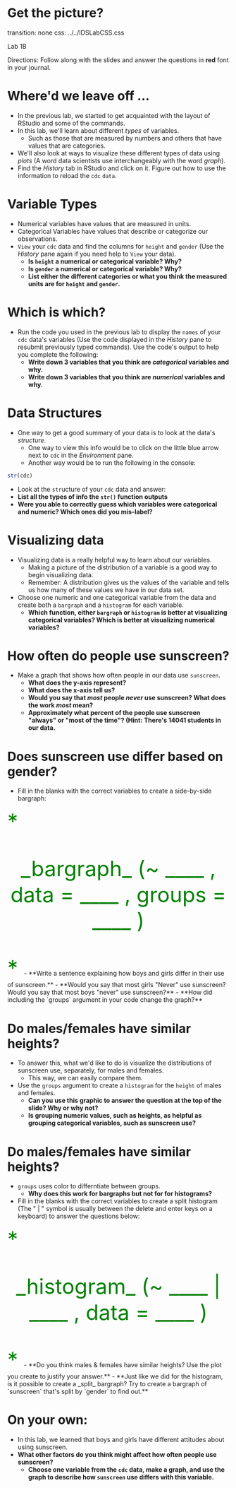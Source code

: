 Get the picture?
==============
transition: none
css: ../../IDSLabCSS.css

Lab 1B 

Directions: Follow along with the slides and answer the questions in **red** font in your journal.



Where'd we leave off ...
==================

- In the previous lab, we started to get acquainted with the layout of RStudio and some of the commands.
- In this lab, we'll learn about different _types_ of variables. 
    - Such as those that are measured by numbers and others that have values that are categories.
- We'll also look at ways to visualize these different types of data using _plots_ (A word data scientists use interchangeably with the word _graph_).
- Find the _History_ tab in RStudio and click on it. Figure out how to use the information to reload the `cdc` `data`.


Variable Types
==================

- Numerical variables have values that are measured in units.
- Categorical Variables have values that describe or categorize our observations.
- `View` your `cdc` data and find the columns for `height` and `gender` (Use the _History_ pane again if you need help to `View` your data).
    - **Is `height` a numerical or categorical variable? Why?**
    - **Is `gender` a numerical or categorical variable? Why?**
    - **List either the different categories or what you think the measured units are for `height` and `gender`.**

    
Which is which?
=====================
- Run the code you used in the previous lab to display the `names` of your `cdc` data's variables (Use the code displayed in the _History_ pane to resubmit previously typed commands). Use the code's output to help you complete the following:
    - **Write down 3 variables that you think are _categorical_ variables and why.**
    - **Write down 3 variables that you think are _numerical_ variables and why.**

Data Structures
===============

- One way to get a good summary of your data is to look at the data's _structure_.
    - One way to view this info would be to click on the little blue arrow next to `cdc` in the _Environment_ pane.
    - Another way would be to run the following in the console:

```r
str(cdc)
```

- Look at the `str`ucture of your `cdc` data and answer:
- **List all the types of info the `str()` function outputs**
- **Were you able to correctly guess which variables were categorical and numeric? Which ones did you mis-label?**
    

Visualizing data
=================

- Visualizing data is a really helpful way to learn about our variables.
    - Making a picture of the distribution of a variable is a good way to begin visualizing data.
    - Remember: A distribution gives us the values of the variable and tells us how many of these values we have in our data set.
- Choose one numeric and one categorical variable from the data and create both a `bargraph` and a `histogram` for each variable.
    - **Which function, either `bargraph` or `histogram` is better at visualizing categorical variables? Which is better at visualizing numerical variables?**
    
How often do people use sunscreen?
==================================

- Make a graph that shows how often people in our data use `sunscreen`.
    - **What does the y-axis represent?**
    - **What does the x-axis tell us?**
    - **Would you say that _most_ people _never_ use sunscreen? What does the work _most_ mean?**
    - **Approximately what percent of the people use sunscreen "always" or "most of the time"? (Hint: There's 14041 students in our data.**


Does sunscreen use differ based on gender?
==========================================

- Fill in the blanks with the correct variables to create a side-by-side bargraph:
<font size="7" color="green">
*<p align='center'> _bargraph_ (~ ____ , data = ____ , groups = ____ ) </p>*
</font>
- **Write a sentence explaining how boys and girls differ in their use of sunscreen.**
- **Would you say that most girls "Never" use sunscreen?  Would you say that most boys "never" use sunscreen?**
- **How did including the `groups` argument in your code change the graph?**


Do males/females have similar heights?
=====================================

- To answer this, what we'd like to do is visualize the distributions of sunscreen use, separately, for males and females.
    - This way, we can easily compare them.
- Use the `groups` argument to create a `histogram` for the `height` of males and females.
    - **Can you use this graphic to answer the question at the top of the slide? Why or why not?**
    - **Is grouping numeric values, such as heights, as helpful as grouping categorical variables, such as sunscreen use?**
    
Do males/females have similar heights?
=====================================

- `groups` uses color to differntiate between groups.
    - **Why does this work for bargraphs but not for for histograms?**
- Fill in the blanks with the correct variables to create a split histogram (The " | " symbol is usually between the delete and enter keys on a keyboard) to answer the questions below:
<font size="7" color="green">
*<p align='center'> _histogram_ (~ ____ | ____ , data = ____ ) </p>*
</font>
- **Do you think males & females have similar heights? Use the plot you create to justify your answer.**
- **Just like we did for the histogram, is it possible to create a _split_ bargraph? Try to create a bargraph of `sunscreen` that's split by `gender` to find out.**


On your own:
============

- In this lab, we learned that boys and girls have different attitudes about using sunscreen. 
- **What other factors do you think might affect how often people use sunscreen?**
    - **Choose one variable from the `cdc` data, make a graph, and use the graph to describe how `sunscreen` use differs with this variable.**
